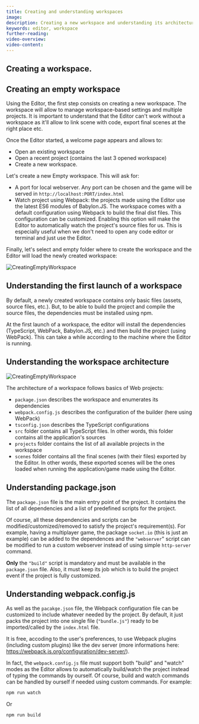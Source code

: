 ```yaml
---
title: Creating and understanding workspaces
image: 
description: Creating a new workspace and understanding its architecture
keywords: editor, workspace
further-reading:
video-overview:
video-content:
---
```


## Creating a workspace.

## Creating an empty workspace
Using the Editor, the first step consists on creating a new workspace. The workspace will allow to manage workspace-based settings and multiple projects.
It is important to understand that the Editor can't work without a workspace as it'll allow to link scene with code, export final scenes at the right place etc.

Once the Editor started, a welcome page appears and allows to:
* Open an existing workspace
* Open a recent project (contains the last 3 opened workspace)
* Create a new workspace.

Let's create a new Empty workspace. This will ask for:
* A port for local webserver. Any port can be chosen and the game will be served in `http://localhost:PORT/index.html`
* Watch project using Webpack: the projects made using the Editor use the latest ES6 modules of Babylon.JS. The workspace comes with a default configuration using Webpack to build the final dist files. This configuration can be customized. Enabling this option will make the Editor to automatically watch the project's source files for us. This is especially useful when we don't need to open any code editor or terminal and just use the Editor.

Finally, let's select and empty folder where to create the workspace and the Editor will load the newly created workspace:

![CreatingEmptyWorkspace](/img/extensions/Editor/CreatingWorkspace/create-workspace.gif)

## Understanding the first launch of a workspace
By default, a newly created workspace contains only basic files (assets, source files, etc.). But, to be able to build the project and compile the source files, the dependencies must be installed using npm.

At the first launch of a workspace, the editor will install the dependencies (TypeScript, WebPack, Babylon.JS, etc.) and then build the project (using WebPack). This can take a while according to the machine where the Editor is running.

## Understanding the workspace architecture

![CreatingEmptyWorkspace](/img/extensions/Editor/CreatingWorkspace/architecture.png)

The architecture of a workspace follows basics of Web projects:
* `package.json` describes the workspace and enumerates its dependencies
* `webpack.config.js` describes the configuration of the builder (here using WebPack)
* `tsconfig.json` describes the TypeScript configurations
* `src` folder contains all TypeScript files. In other words, this folder contains all the application's sources
* `projects` folder contains the list of all available projects in the workspace
* `scenes` folder contains all the final scenes (with their files) exported by the Editor. In other words, these exported scenes will be the ones loaded when running the application/game made using the Editor.

## Understanding package.json
The `package.json` file is the main entry point of the project. It contains the list of all dependencies and a list of predefined scripts for the project.

Of course, all these dependencies and scripts can be modified/customized/removed to satisfy the project's requirement(s). For example, having a multiplayer game, the package `socket.io` (this is just an example) can be added to the dependences and the `"webserver`" script can be modified to run a custom webserver instead of using simple `http-server` command.

**Only** the `"build"` script is mandatory and must be available in the `package.json` file. Also, it must keep its job which is to build the project event if the project is fully customized.

## Understanding webpack.config.js
As well as the `pacakge.json` file, the Webpack configuration file can be customized to include whatever needed by the project. By default, it just packs the project into one single file (`"bundle.js"`) ready to be imported/called by the `index.html` file.

It is free, accoding to the user's preferences, to use Webpack plugins (including custom plugins) like the dev server (more informations here: https://webpack.js.org/configuration/dev-server/).

In fact, the `webpack.config.js` file must support both "build" and "watch" modes as the Editor allows to automatically build/watch the project instead of typing the commands by ourself. Of course, build and watch commands can be handled by ourself if needed using custom commands. For example:

```bash
npm run watch
```
Or
```bash
npm run build
```
